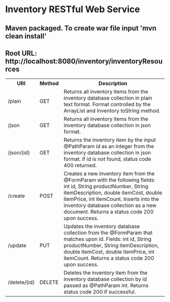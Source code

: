 # Inventory RESTful Web Service

## Maven packaged. To create war file input 'mvn clean install'

## Root URL: http://localhost:8080/inventory/inventoryResources


<table>
    <tr>
        <th>URI</th>
        <th>Method</th> 
         <th>Description</th>
    </tr>
    <tr>
        <td>/plain</td>
        <td>GET</td>
        <td>Returns all inventory items from the inventory database collection in plain text format. Format controlled by the ArrayList and Inventory toString method.</td>
    </tr>
    <tr>
        <td>/json</td>
        <td>GET</td>
        <td>Returns all inventory items from the inventory database collection in json format.</td>
    </tr>
    <tr>
        <td>/json/{id}</td>
        <td>GET</td>
        <td>Returns the inventory item by the input @PathParam id as an integer from the inventory database collection in json format. If id is not found, status code 400 returned.</td>
    </tr>
    <tr>
        <td>/create</td>
        <td>POST</td>
        <td>Creates a new inventory item from the @FormParam with the following fields: int id, String productNumber, String itemDescription, double itemCost, double itemPrice, int itemCount. Inserts into the inventory database collection as a new document. Returns a status code 200 upon success.</td>
    </tr>
    <tr>
        <td>/update</td>
        <td>PUT</td>
        <td>Updates the inventory database collection from the @FormParam that matches upon id. Fields: int id, String productNumber, String itemDescription, double itemCost, double itemPrice, int itemCount. Returns a status code 200 upon success.</td>
    </tr>
    <tr>
        <td>/delete/{id}</td>
        <td>DELETE</td>
        <td>Deletes the inventory item from the inventory database collection by id passed as @PathParam int. Returns status code 200 if successful.</td>
    </tr>
</table>
